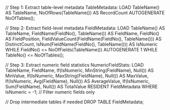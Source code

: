 // Step 1: Extract table-level metadata
TableMetadata:
LOAD
    TableName() AS TableName,
    NoOfRows(TableName()) AS RecordCount
AUTOGENERATE NoOfTables();

// Step 2: Extract field-level metadata
FieldMetadata:
LOAD
    TableName() AS TableName,
    FieldName(FieldNo(), TableName()) AS FieldName,
    FieldNo() AS FieldPosition,
    FieldValueCount(FieldName(FieldNo(), TableName())) AS DistinctCount,
    IsNum(FieldName(FieldNo(), TableName())) AS IsNumeric
WHILE FieldNo() <= NoOfFields(TableName())
AUTOGENERATE 1
WHILE TableNo() <= NoOfTables();

// Step 3: Extract numeric field statistics
NumericFieldStats:
LOAD
    TableName,
    FieldName,
    If(IsNumeric, MinString(FieldName), Null()) AS MinValue,
    If(IsNumeric, MaxString(FieldName), Null()) AS MaxValue,
    If(IsNumeric, Avg(FieldName), Null()) AS AverageValue,
    If(IsNumeric, Sum(FieldName), Null()) AS TotalValue
RESIDENT FieldMetadata
WHERE IsNumeric = -1; // Filter numeric fields only

// Drop intermediate tables if needed
DROP TABLE FieldMetadata;
